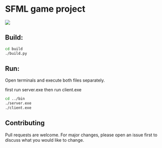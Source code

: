 # SFML game project

![ ](https://github.com/AlexTutberidze/sfml-game/blob/master/design/shootertux.jpeg?raw=true)

## Build:

```bash
cd build
./build.py
```


## Run:

Open terminals and execute both files separately.

first run server.exe
then run client.exe

```bash
cd ../bin
./server.exe
./client.exe
```

## Contributing
Pull requests are welcome. For major changes, please open an issue first to discuss what you would like to change.


    

